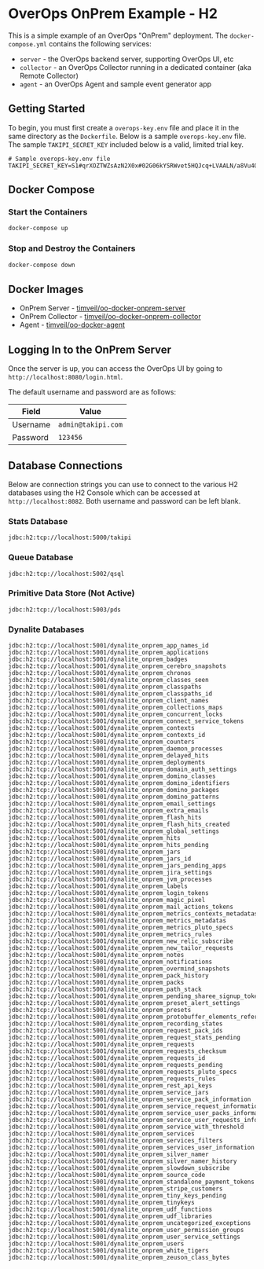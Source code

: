 # OverOps OnPrem Example - H2
This is a simple example of an OverOps "OnPrem" deployment.  The `docker-compose.yml` contains the following services:
* `server` - the OverOps backend server, supporting OverOps UI, etc
* `collector` - an OverOps Collector running in a dedicated container (aka Remote Collector)
* `agent` - an OverOps Agent and sample event generator app

## Getting Started
To begin, you must first create a `overops-key.env` file and place it in the same directory as the `Dockerfile`.  Below is a sample `overops-key.env` file.  The sample `TAKIPI_SECRET_KEY` included below is a valid, limited trial key.

```properties
# Sample overops-key.env file
TAKIPI_SECRET_KEY=S1#qrXOZTWZsAzN2X0x#02G06kYSRWvet5HQJcq+LVAALN/a8Vu4QqKGIr/d+Ho=#84ae
```
## Docker Compose

### Start the Containers
```bash
docker-compose up
```

### Stop and Destroy the Containers
```bash
docker-compose down
```

## Docker Images
* OnPrem Server - [timveil/oo-docker-onprem-server](https://hub.docker.com/r/timveil/oo-docker-onprem-server/)
* OnPrem Collector - [timveil/oo-docker-onprem-collector](https://hub.docker.com/r/timveil/oo-docker-onprem-collector/)
* Agent - [timveil/oo-docker-agent](https://hub.docker.com/r/timveil/oo-docker-agent/)

## Logging In to the OnPrem Server
Once the server is up, you can access the OverOps UI by going to `http://localhost:8080/login.html`. 

The default username and password are as follows: 

|  Field | Value  |
| ------------- | ------------- |
| Username | `admin@takipi.com` |
| Password | `123456` |


## Database Connections
Below are connection strings you can use to connect to the various H2 databases using the H2 Console which can be accessed at `http://localhost:8082`.  Both username and password can be left blank.

### Stats Database
```
jdbc:h2:tcp://localhost:5000/takipi
```

### Queue Database
```
jdbc:h2:tcp://localhost:5002/qsql
```

### Primitive Data Store (Not Active)
```
jdbc:h2:tcp://localhost:5003/pds
```

### Dynalite Databases

```
jdbc:h2:tcp://localhost:5001/dynalite_onprem_app_names_id
jdbc:h2:tcp://localhost:5001/dynalite_onprem_applications
jdbc:h2:tcp://localhost:5001/dynalite_onprem_badges
jdbc:h2:tcp://localhost:5001/dynalite_onprem_cerebro_snapshots
jdbc:h2:tcp://localhost:5001/dynalite_onprem_chronos
jdbc:h2:tcp://localhost:5001/dynalite_onprem_classes_seen
jdbc:h2:tcp://localhost:5001/dynalite_onprem_classpaths
jdbc:h2:tcp://localhost:5001/dynalite_onprem_classpaths_id
jdbc:h2:tcp://localhost:5001/dynalite_onprem_client_names
jdbc:h2:tcp://localhost:5001/dynalite_onprem_collections_maps
jdbc:h2:tcp://localhost:5001/dynalite_onprem_concurrent_locks
jdbc:h2:tcp://localhost:5001/dynalite_onprem_connect_service_tokens
jdbc:h2:tcp://localhost:5001/dynalite_onprem_contexts
jdbc:h2:tcp://localhost:5001/dynalite_onprem_contexts_id
jdbc:h2:tcp://localhost:5001/dynalite_onprem_counters
jdbc:h2:tcp://localhost:5001/dynalite_onprem_daemon_processes
jdbc:h2:tcp://localhost:5001/dynalite_onprem_delayed_hits
jdbc:h2:tcp://localhost:5001/dynalite_onprem_deployments
jdbc:h2:tcp://localhost:5001/dynalite_onprem_domain_auth_settings
jdbc:h2:tcp://localhost:5001/dynalite_onprem_domino_classes
jdbc:h2:tcp://localhost:5001/dynalite_onprem_domino_identifiers
jdbc:h2:tcp://localhost:5001/dynalite_onprem_domino_packages
jdbc:h2:tcp://localhost:5001/dynalite_onprem_domino_patterns
jdbc:h2:tcp://localhost:5001/dynalite_onprem_email_settings
jdbc:h2:tcp://localhost:5001/dynalite_onprem_extra_emails
jdbc:h2:tcp://localhost:5001/dynalite_onprem_flash_hits
jdbc:h2:tcp://localhost:5001/dynalite_onprem_flash_hits_created
jdbc:h2:tcp://localhost:5001/dynalite_onprem_global_settings
jdbc:h2:tcp://localhost:5001/dynalite_onprem_hits
jdbc:h2:tcp://localhost:5001/dynalite_onprem_hits_pending
jdbc:h2:tcp://localhost:5001/dynalite_onprem_jars
jdbc:h2:tcp://localhost:5001/dynalite_onprem_jars_id
jdbc:h2:tcp://localhost:5001/dynalite_onprem_jars_pending_apps
jdbc:h2:tcp://localhost:5001/dynalite_onprem_jira_settings
jdbc:h2:tcp://localhost:5001/dynalite_onprem_jvm_processes
jdbc:h2:tcp://localhost:5001/dynalite_onprem_labels
jdbc:h2:tcp://localhost:5001/dynalite_onprem_login_tokens
jdbc:h2:tcp://localhost:5001/dynalite_onprem_magic_pixel
jdbc:h2:tcp://localhost:5001/dynalite_onprem_mail_actions_tokens
jdbc:h2:tcp://localhost:5001/dynalite_onprem_metrics_contexts_metadatas
jdbc:h2:tcp://localhost:5001/dynalite_onprem_metrics_metadatas
jdbc:h2:tcp://localhost:5001/dynalite_onprem_metrics_pluto_specs
jdbc:h2:tcp://localhost:5001/dynalite_onprem_metrics_rules
jdbc:h2:tcp://localhost:5001/dynalite_onprem_new_relic_subscribe
jdbc:h2:tcp://localhost:5001/dynalite_onprem_new_tailor_requests
jdbc:h2:tcp://localhost:5001/dynalite_onprem_notes
jdbc:h2:tcp://localhost:5001/dynalite_onprem_notifications
jdbc:h2:tcp://localhost:5001/dynalite_onprem_overmind_snapshots
jdbc:h2:tcp://localhost:5001/dynalite_onprem_pack_history
jdbc:h2:tcp://localhost:5001/dynalite_onprem_packs
jdbc:h2:tcp://localhost:5001/dynalite_onprem_path_stack
jdbc:h2:tcp://localhost:5001/dynalite_onprem_pending_sharee_signup_token
jdbc:h2:tcp://localhost:5001/dynalite_onprem_preset_alert_settings
jdbc:h2:tcp://localhost:5001/dynalite_onprem_presets
jdbc:h2:tcp://localhost:5001/dynalite_onprem_protobuffer_elements_references
jdbc:h2:tcp://localhost:5001/dynalite_onprem_recording_states
jdbc:h2:tcp://localhost:5001/dynalite_onprem_request_pack_ids
jdbc:h2:tcp://localhost:5001/dynalite_onprem_request_stats_pending
jdbc:h2:tcp://localhost:5001/dynalite_onprem_requests
jdbc:h2:tcp://localhost:5001/dynalite_onprem_requests_checksum
jdbc:h2:tcp://localhost:5001/dynalite_onprem_requests_id
jdbc:h2:tcp://localhost:5001/dynalite_onprem_requests_pending
jdbc:h2:tcp://localhost:5001/dynalite_onprem_requests_pluto_specs
jdbc:h2:tcp://localhost:5001/dynalite_onprem_requests_rules
jdbc:h2:tcp://localhost:5001/dynalite_onprem_rest_api_keys
jdbc:h2:tcp://localhost:5001/dynalite_onprem_service_jars
jdbc:h2:tcp://localhost:5001/dynalite_onprem_service_pack_information
jdbc:h2:tcp://localhost:5001/dynalite_onprem_service_request_information
jdbc:h2:tcp://localhost:5001/dynalite_onprem_service_user_packs_information
jdbc:h2:tcp://localhost:5001/dynalite_onprem_service_user_requests_information
jdbc:h2:tcp://localhost:5001/dynalite_onprem_service_with_threshold
jdbc:h2:tcp://localhost:5001/dynalite_onprem_services
jdbc:h2:tcp://localhost:5001/dynalite_onprem_services_filters
jdbc:h2:tcp://localhost:5001/dynalite_onprem_services_user_information
jdbc:h2:tcp://localhost:5001/dynalite_onprem_silver_namer
jdbc:h2:tcp://localhost:5001/dynalite_onprem_silver_namer_history
jdbc:h2:tcp://localhost:5001/dynalite_onprem_slowdown_subscribe
jdbc:h2:tcp://localhost:5001/dynalite_onprem_source_code
jdbc:h2:tcp://localhost:5001/dynalite_onprem_standalone_payment_tokens
jdbc:h2:tcp://localhost:5001/dynalite_onprem_stripe_customers
jdbc:h2:tcp://localhost:5001/dynalite_onprem_tiny_keys_pending
jdbc:h2:tcp://localhost:5001/dynalite_onprem_tinykeys
jdbc:h2:tcp://localhost:5001/dynalite_onprem_udf_functions
jdbc:h2:tcp://localhost:5001/dynalite_onprem_udf_libraries
jdbc:h2:tcp://localhost:5001/dynalite_onprem_uncategorized_exceptions
jdbc:h2:tcp://localhost:5001/dynalite_onprem_user_permission_groups
jdbc:h2:tcp://localhost:5001/dynalite_onprem_user_service_settings
jdbc:h2:tcp://localhost:5001/dynalite_onprem_users
jdbc:h2:tcp://localhost:5001/dynalite_onprem_white_tigers
jdbc:h2:tcp://localhost:5001/dynalite_onprem_zeuson_class_bytes
```